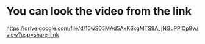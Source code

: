 # You can look the video from the link 

https://drive.google.com/file/d/16wS65MAd5AxK6xgMTS9A_jNGuPPiCp9w/view?usp=share_link
